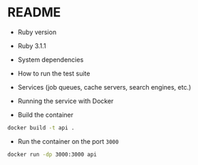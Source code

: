 # README

* Ruby version
- Ruby 3.1.1

* System dependencies

* How to run the test suite

* Services (job queues, cache servers, search engines, etc.)

* Running the service with Docker
- Build the container

```bash
docker build -t api .
```

- Run the container on the port `3000`

```bash
docker run -dp 3000:3000 api
```

